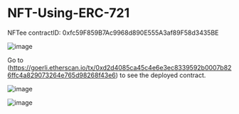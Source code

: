 # NFT-Using-ERC-721

NFTee contractID:  0xfc59F859B7Ac9968d890E555A3af89F58d3435BE

![image](https://user-images.githubusercontent.com/90528630/215258181-80bcb750-cded-4e0c-be54-952d77d1dcd8.png)

Go to (https://goerli.etherscan.io/tx/0xd2d4085ca45c4e6e3ec8339592b0007b826ffc4a829073264e765d98268f43e6) to see the deployed contract.

![image](https://user-images.githubusercontent.com/90528630/215257854-9b7f53e4-acc1-497d-8f71-0de34a8dd162.png)

![image](https://user-images.githubusercontent.com/90528630/215257916-1fed217a-4564-435c-adc6-b86e818665c6.png)
